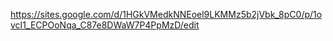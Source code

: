https://sites.google.com/d/1HGkVMedkNNEoel9LKMMz5b2jVbk_8pC0/p/1ovcI1_ECPOoNqa_C87e8DWaW7P4PpMzD/edit
